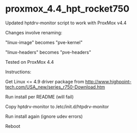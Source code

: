# proxmox_4.4_hpt_rocket750
Updated hptdrv-monitor script to work with ProxMox v4.4

Changes involve renaming:

"linux-image" becomes "pve-kernel"

"linux-headers" becomes "pve-headers"

Tested on ProxMox 4.4

Instructions:

Get Linux <= 4.9 driver package from http://www.highpoint-tech.com/USA_new/series_r750-Download.htm

Run install per README (will fail)

Copy hptdrv-monitor to /etc/init.d/htpdrv-monitor

Run install again (ignore udev errors)

Reboot
